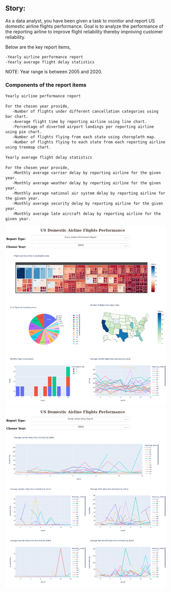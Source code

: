## Story:

As a data analyst, you have been given a task to monitor and report US domestic airline flights performance. Goal is to analyze the performance of the reporting airline to improve flight reliability thereby improving customer reliability.

Below are the key report items,

    -Yearly airline performance report
    -Yearly average flight delay statistics

NOTE: Year range is between 2005 and 2020.
### Components of the report items

    Yearly airline performance report

    For the chosen year provide,
       -Number of flights under different cancellation categories using bar chart.
       -Average flight time by reporting airline using line chart.
       -Percentage of diverted airport landings per reporting airline using pie chart.
       -Number of flights flying from each state using choropleth map.
       -Number of flights flying to each state from each reporting airline using treemap chart.

    Yearly average flight delay statistics

    For the chosen year provide,
       -Monthly average carrier delay by reporting airline for the given year.
       -Monthly average weather delay by reporting airline for the given year.
       -Monthly average national air system delay by reporting airline for the given year.
       -Monthly average security delay by reporting airline for the given year.
       -Monthly average late aircraft delay by reporting airline for the given year.

![image 1](./assets/1.png)  
![image 2](./assets/2.png)
